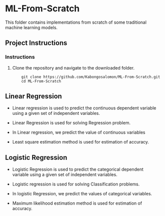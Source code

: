 # ML-From-Scratch
This folder contains implementations from scratch of some traditional machine learning models. 

## Project Instructions

### Instructions

1. Clone the repository and navigate to the downloaded folder.
	
	```	
		git clone https://github.com/Kabongosalomon/ML-From-Scratch.git
		cd ML-From-Scratch
	```
	

## Linear Regression 

* Linear regression is used to predict the continuous dependent variable using a given set of independent variables.

* Linear Regression is used for solving Regression problem.

* In Linear regression, we predict the value of continuous variables

* Least square estimation method is used for estimation of accuracy.

## Logistic Regression 

* Logistic Regression is used to predict the categorical dependent variable using a given set of independent variables.

* Logistic regression is used for solving Classification problems.

* In logistic Regression, we predict the values of categorical variables.

* Maximum likelihood estimation method is used for estimation of accuracy.

